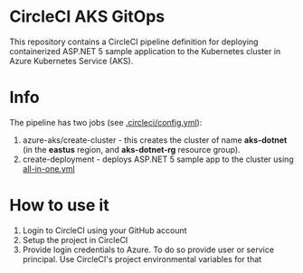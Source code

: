 # CircleCI AKS GitOps
This repository contains a CircleCI pipeline definition for deploying containerized ASP.NET 5 sample application to the Kubernetes cluster in Azure Kubernetes Service (AKS).

# Info
The pipeline has two jobs (see [.circleci/config.yml](https://github.com/dawidborycki/CircleCI-AKS-GitOps/blob/main/.circleci/config.yml)):
1. azure-aks/create-cluster - this creates the cluster of name **aks-dotnet** (in the **eastus** region, and **aks-dotnet-rg** resource group).
2. create-deployment - deploys ASP.NET 5 sample app to the cluster using [all-in-one.yml](https://github.com/dawidborycki/CircleCI-AKS-GitOps/blob/main/k8s/all-in-one.yml)

# How to use it
1. Login to CircleCI using your GitHub account
2. Setup the project in CircleCI
3. Provide login credentials to Azure. To do so provide user or service principal. Use CircleCI's project environmental variables for that
